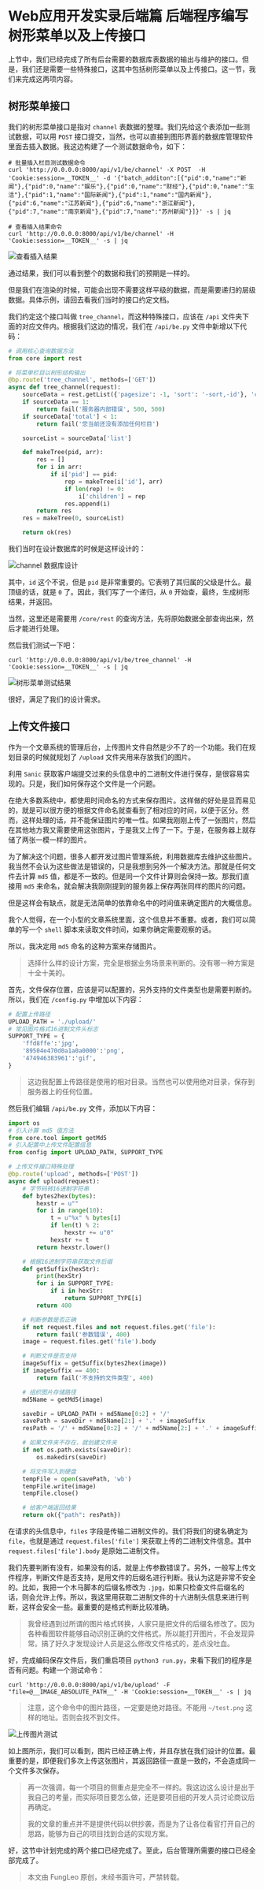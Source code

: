 # Web应用开发实录后端篇 后端程序编写 树形菜单以及上传接口

上节中，我们已经完成了所有后台需要的数据库表数据的输出与维护的接口。但是，我们还是需要一些特殊接口，这其中包括树形菜单以及上传接口。这一节，我们来完成这两项内容。

## 树形菜单接口

我们的树形菜单接口是指对 `channel` 表数据的整理。我们先给这个表添加一些测试数据，可以用 `POST` 接口提交，当然，也可以直接到图形界面的数据库管理软件里面去插入数据。我这边构建了一个测试数据命令，如下：

```#
# 批量插入栏目测试数据命令
curl 'http://0.0.0.0:8000/api/v1/be/channel' -X POST  -H 'Cookie:session=__TOKEN__' -d '{"batch_additon":[{"pid":0,"name":"新闻"},{"pid":0,"name":"娱乐"},{"pid":0,"name":"财经"},{"pid":0,"name":"生活"},{"pid":1,"name":"国际新闻"},{"pid":1,"name":"国内新闻"},{"pid":6,"name":"江苏新闻"},{"pid":6,"name":"浙江新闻"},{"pid":7,"name":"南京新闻"},{"pid":7,"name":"苏州新闻"}]}' -s | jq

# 查看插入结果命令
curl 'http://0.0.0.0:8000/api/v1/be/channel' -H 'Cookie:session=__TOKEN__' -s | jq
```

![查看插入结果](https://raw.githubusercontent.com/fengcms/articles/master/image/96/d68affc9612f5c30d434fefdf6c5d2.jpg)

通过结果，我们可以看到整个的数据和我们的预期是一样的。

但是我们在渲染的时候，可能会出现不需要这样平级的数据，而是需要递归的层级数据。具体示例，请回去看我们当时的接口约定文档。

我们约定这个接口叫做 `tree_channel`，而这种特殊接口，应该在 `/api` 文件夹下面的对应文件内。根据我们这边的情况，我们在 `/api/be.py` 文件中新增以下代码：

```python
# 调用核心查询数据方法
from core import rest

# 将菜单栏目以树形结构输出
@bp.route('tree_channel', methods=['GET'])
async def tree_channel(request):
    sourceData = rest.getList({'pagesize': -1, 'sort': '-sort,-id'}, 'channel')
    if sourceData == 1:
        return fail('服务器内部错误', 500, 500)
    if sourceData['total'] < 1:
        return fail('您当前还没有添加任何栏目')

    sourceList = sourceData['list']

    def makeTree(pid, arr):
        res = []
        for i in arr:
            if i['pid'] == pid:
                rep = makeTree(i['id'], arr)
                if len(rep) != 0:
                    i['children'] = rep
                res.append(i)
        return res
    res = makeTree(0, sourceList)

    return ok(res)
```

我们当时在设计数据库的时候是这样设计的：

![channel 数据库设计](https://raw.githubusercontent.com/fengcms/articles/master/image/10/bb215bd362a81e4228cca5cea9349b.jpg)

其中，`id` 这个不说，但是 `pid` 是非常重要的。它表明了其归属的父级是什么。最顶级的话，就是 `0` 了。因此，我们写了一个递归，从 `0` 开始查，最终，生成树形结果，并返回。

当然，这里还是需要用 `/core/rest` 的查询方法，先将原始数据全部查询出来，然后才能进行处理。

然后我们测试一下吧：

```#
curl 'http://0.0.0.0:8000/api/v1/be/tree_channel' -H 'Cookie:session=__TOKEN__' -s | jq
```

![树形菜单测试结果](https://raw.githubusercontent.com/fengcms/articles/master/image/a1/5396e72ebab24fc5de031f36e6e6dd.jpg)

很好，满足了我们的设计需求。

## 上传文件接口

作为一个文章系统的管理后台，上传图片文件自然是少不了的一个功能。我们在规划目录的时候就规划了 `/upload` 文件夹用来存放我们的图片。

利用 `Sanic` 获取客户端提交过来的头信息中的二进制文件进行保存，是很容易实现的。只是，我们如何保存这个文件是一个问题。

在绝大多数系统中，都使用时间命名的方式来保存图片。这样做的好处是显而易见的，就是可以很方便的根据文件命名就查看到了相对应的时间，以便于区分。然而，这样处理的话，并不能保证图片的唯一性。如果我刚刚上传了一张图片，然后在其他地方我又需要使用这张图片，于是我又上传了一下。于是，在服务器上就存储了两张一模一样的图片。

为了解决这个问题，很多人都开发过图片管理系统，利用数据库去维护这些图片。我当然不会认为这些做法是错误的，只是我想到另外一个解决方法。那就是任何文件去计算 `md5` 值，都是不一致的。但是同一个文件计算则会保持一致。那我们直接用 `md5` 来命名，就会解决我刚刚提到的服务器上保存两张同样的图片的问题。

但是这样会有缺点，就是无法简单的依靠命名中的时间值来确定图片的大概信息。

我个人觉得，在一个小型的文章系统里面，这个信息并不重要。或者，我们可以简单的写一个 `shell` 脚本来读取文件时间，如果你确定需要观察的话。

所以，我决定用 `md5` 命名的这种方案来存储图片。

> 选择什么样的设计方案，完全是根据业务场景来判断的。没有哪一种方案是十全十美的。

首先，文件保存位置，应该是可以配置的，另外支持的文件类型也是需要判断的。所以，我们在 `/config.py` 中增加以下内容：


```python
# 配置上传路径
UPLOAD_PATH = './upload/'
# 常见图片格式16进制文件头标志
SUPPORT_TYPE = {
    'ffd8ffe':'jpg',
    '89504e470d0a1a0a0000':'png',
    '474946383961':'gif',
}
```

> 这边我配置上传路径是使用的相对目录。当然也可以使用绝对目录，保存到服务器上的任何位置。

然后我们编辑 `/api/be.py` 文件，添加以下内容：

```python
import os
# 引入计算 md5 值方法
from core.tool import getMd5
# 引入配置中上传文件配置信息
from config import UPLOAD_PATH, SUPPORT_TYPE

# 上传文件接口特殊处理
@bp.route('upload', methods=['POST'])
async def upload(request):
    # 字节码转16进制字符串
    def bytes2hex(bytes):
        hexstr = u""
        for i in range(10):
            t = u"%x" % bytes[i]
            if len(t) % 2:
                hexstr += u"0"
            hexstr += t
        return hexstr.lower()

    # 根据16进制字符串获取文件后缀
    def getSuffix(hexStr):
        print(hexStr)
        for i in SUPPORT_TYPE:
            if i in hexStr:
                return SUPPORT_TYPE[i]
        return 400

    # 判断参数是否正确
    if not request.files and not request.files.get('file'):
        return fail('参数错误', 400)
    image = request.files.get('file').body

    # 判断文件是否支持
    imageSuffix = getSuffix(bytes2hex(image))
    if imageSuffix == 400:
        return fail('不支持的文件类型', 400)

    # 组织图片存储路径
    md5Name = getMd5(image)

    saveDir = UPLOAD_PATH + md5Name[0:2] + '/'
    savePath = saveDir + md5Name[2:] + '.' + imageSuffix
    resPath = '/' + md5Name[0:2] + '/' + md5Name[2:] + '.' + imageSuffix

    # 如果文件夹不存在，就创建文件夹
    if not os.path.exists(saveDir):
        os.makedirs(saveDir)

    # 将文件写入到硬盘
    tempFile = open(savePath, 'wb')
    tempFile.write(image)
    tempFile.close()

    # 给客户端返回结果
    return ok({"path": resPath})
```

在请求的头信息中，`files` 字段是传输二进制文件的。我们将我们的键名确定为 `file`，也就是通过 `request.files['file']` 来获取上传的二进制文件信息。其中 `request.files['file'].body` 是原始二进制文件。

我们先要判断有没有，如果没有的话，就是上传参数错误了。另外，一般写上传文件程序，判断文件是否支持，是用文件的后缀名进行判断。我认为这是非常不安全的。比如，我把一个木马脚本的后缀名修改为 `.jpg`，如果只检查文件后缀名的话，则会允许上传。所以，我这里用获取二进制文件的十六进制头信息来进行判断，这样会安全一些。最重要的是格式判断比较准确。

> 我曾经遇到过所谓的图片格式转换，人家只是把文件的后缀名修改了。因为各种看图软件能够自动识别正确的文件格式，所以能打开图片，不会发现异常。搞了好久才发现设计人员是这么修改文件格式的，差点没吐血。

好，完成编码保存文件后，我们重启项目 `python3 run.py`，来看下我们的程序是否有问题。构建一个测试命令：

```#
curl 'http://0.0.0.0:8000/api/v1/be/upload' -F "file=@__IMAGE_ABSOLUTE_PATH__" -H 'Cookie:session=__TOKEN__' -s | jq
```

> 注意，这个命令中的图片路径，一定要是绝对路径。不能用 `~/test.png` 这样的地址。否则会找不到文件。

![上传图片测试](https://raw.githubusercontent.com/fengcms/articles/master/image/b1/65919184d45c78dc7709545ac195ea.jpg)

如上图所示，我们可以看到，图片已经正确上传，并且存放在我们设计的位置。最重要的是，即便我们多次上传这张图片，其返回路径一直是一致的，不会造成同一个文件多次保存。

> 再一次强调，每一个项目的侧重点是完全不一样的。我这边这么设计是出于我自己的考量，而实际项目要怎么做，还是要项目组的开发人员讨论商议后再确定。
> 
> 我的文章的重点并不是提供代码以供抄袭，而是为了让各位看官打开自己的思路，能够为自己的项目找到合适的实现方案。

好，这节中计划完成的两个接口已经完成了。至此，后台管理所需要的接口已经全部完成了。

> 本文由 FungLeo 原创，未经书面许可，严禁转载。


